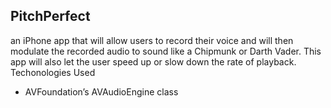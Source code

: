 ## PitchPerfect
an iPhone app that will allow users to record their voice and will then modulate the recorded audio to sound like a Chipmunk or Darth Vader. 
This app will also let the user speed up or slow down the rate of playback.
Techonologies Used
* AVFoundation’s AVAudioEngine class 
